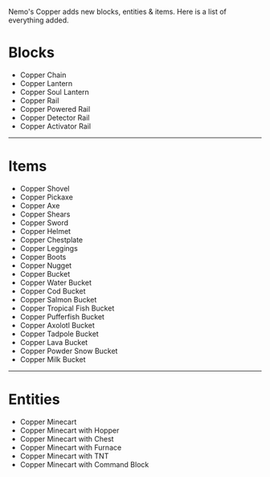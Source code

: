 Nemo's Copper adds new blocks, entities & items. Here is a list of everything added.

# Blocks
- Copper Chain
- Copper Lantern
- Copper Soul Lantern
- Copper Rail
- Copper Powered Rail
- Copper Detector Rail
- Copper Activator Rail

---

# Items
- Copper Shovel
- Copper Pickaxe
- Copper Axe
- Copper Shears
- Copper Sword
- Copper Helmet
- Copper Chestplate
- Copper Leggings
- Copper Boots
- Copper Nugget
- Copper Bucket
- Copper Water Bucket
- Copper Cod Bucket
- Copper Salmon Bucket
- Copper Tropical Fish Bucket
- Copper Pufferfish Bucket
- Copper Axolotl Bucket
- Copper Tadpole Bucket
- Copper Lava Bucket
- Copper Powder Snow Bucket
- Copper Milk Bucket

---

# Entities
- Copper Minecart
- Copper Minecart with Hopper
- Copper Minecart with Chest
- Copper Minecart with Furnace
- Copper Minecart with TNT
- Copper Minecart with Command Block